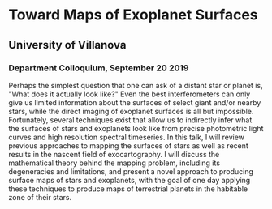 # Toward Maps of Exoplanet Surfaces

## University of Villanova 

### Department Colloquium, September 20 2019

Perhaps the simplest question that one can ask of a distant star or planet is, "What does it actually look like?" Even the best interferometers can only give us limited information about the surfaces of select giant and/or nearby stars, while the direct imaging of exoplanet surfaces is all but impossible. Fortunately, several techniques exist that allow us to indirectly infer what the surfaces of stars and exoplanets look like from precise photometric light curves and high resolution spectral timeseries. In this talk, I will review previous approaches to mapping the surfaces of stars as well as recent results in the nascent field of exocartography. I will discuss the mathematical theory behind the mapping problem, including its degeneracies and limitations, and present a novel approach to producing surface maps of stars and exoplanets, with the goal of one day applying these techniques to produce maps of terrestrial planets in the habitable zone of their stars.